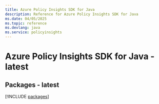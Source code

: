 ```yaml
---
title: Azure Policy Insights SDK for Java
description: Reference for Azure Policy Insights SDK for Java
ms.date: 04/05/2025
ms.topic: reference
ms.devlang: java
ms.service: policyinsights
---
```

# Azure Policy Insights SDK for Java - latest
## Packages - latest
[!INCLUDE [packages](policy-insights-index.md)]